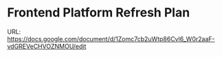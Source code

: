 # Frontend Platform Refresh Plan

URL: https://docs.google.com/document/d/1Zomc7cb2uWtp86Cvl6_W0r2aaF-vdGREVeCHVOZNMOU/edit
